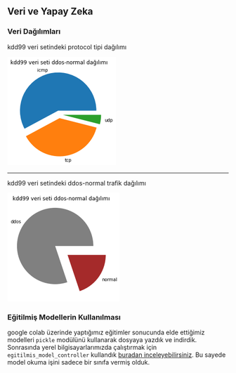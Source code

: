 ## Veri ve Yapay Zeka 

### Veri Dağılımları


kdd99 veri setindeki protocol tipi dağılımı

![protokol tipi](gorseller/protocol_type_daglimi.png)


---
kdd99 veri setindeki ddos-normal trafik dağılımı

![gorseller\kdd_veri_daglimi.png](gorseller/kdd_veri_daglimi.png)


### Eğitilmiş Modellerin Kullanılması

google colab üzerinde yaptığımız eğitimler sonucunda elde ettiğimiz modelleri `pickle` modülünü kullanarak dosyaya yazdık ve indirdik. Sonrasında yerel bilgisayarlarımızda çalıştırmak için `egitilmis_model_controller` kullandık [buradan inceleyebilirsiniz](egitilmis_modeller/egitilmis_model_controller.py). Bu sayede model okuma işini sadece bir sınıfa vermiş olduk.